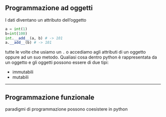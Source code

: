 ## Programmazione ad oggetti
I dati diventano un attributo dell’oggetto

```python
a = int(1)
b=int(100)
int.__add__(a, b) # -> 101
a.__add__(b) # -> 101

```

tutte le volte che usiamo un `.` o accediamo agli attributi di un oggetto oppure ad un suo metodo. 
Qualiasi cosa dentro python è rappresentata da un oggetto e gli oggetti possono essere di due tipi:
- immutabili
- mutabili

---
## Programmazione funzionale 
paradigmi di programmazione possono coesistere in python
